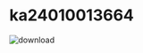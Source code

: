 # ka24010013664

![download](https://github.com/Lesnice/ka24010013664/assets/139980575/1e7a93f6-9609-4fc3-a62d-7bf6ce125e9f)
